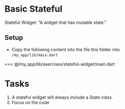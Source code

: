# Basic Stateful

Stateful Widget: 
"A widget that has mutable state."

## Setup

- Copy the following content into the file this folder into `/my_app/lib/main.dart`

<<< @/my_app/lib/exercises/stateful-widget/main.dart

# Tasks

1. A stateful widget will always include a State class.
2. Focus on the code
